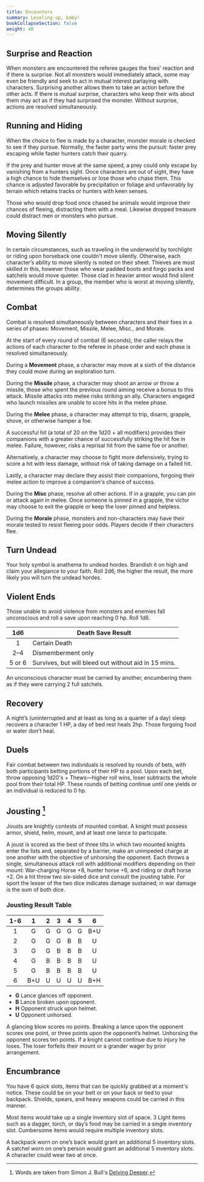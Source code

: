 ```yaml
---
title: Encounters
summary: Leveling-up, baby!
bookCollapseSection: false
weight: 40
---
```


## Surprise and Reaction
When monsters are encountered the referee gauges the foes' reaction and if there is surprise. Not all monsters would immediately attack, some may even be friendly and seek to act in mutual interest parlaying with characters. Surprising another allows them to take an action before the other acts. If there is mutual surprise, characters who keep their wits about them may act as if they had surprised the monster. Without surprise, actions are resolved simultaneously.  

## Running and Hiding

When the choice to flee is made by a character, monster morale is checked to see if they pursue. Normally, the faster party wins the pursuit: faster prey escaping while faster hunters catch their quarry.

If the prey and hunter move at the same speed, a prey could only escape by vanishing from a hunters sight. Once characters are out of sight, they have a high chance to hide themselves or lose those who chase them. This chance is adjusted favorable by precipitation or foliage and unfavorably by terrain which retains tracks or hunters with keen senses.

Those who would drop food once chased be animals would improve their chances of fleeing, distracting them with a meal. Likewise dropped treasure could distract men or monsters who pursue.

## Moving Silently

In certain circumstances, such as traveling in the underworld by torchlight or riding upon horseback one couldn't move silently. Otherwise, each character’s ability to move silently is noted on their sheet. Thieves are most skilled in this, however those who wear padded boots and forgo packs and satchels would move quieter. Those clad in heavier armor would find silent movement difficult. In a group, the member who is worst at moving silently, determines the groups ability.

## Combat

Combat is resolved simultaneously between characters and their foes in a series of phases: Movement, Missile, Melee, Misc., and Morale.

At the start of every round of combat (6 seconds), the caller relays the actions of each character to the referee in phase order and each phase is resolved simultaneously.

During a **Movement** phase, a character may move at a sixth of the distance they could move during an exploration turn.

During the **Missile** phase, a character may shoot an arrow or throw a missile, those who spent the previous round aiming receive a bonus to this attack. Missile attacks into melee risks striking an ally. Characters engaged who launch missiles are unable to score hits in the melee phase.

During the **Melee** phase, a character may attempt to trip, disarm, grapple, shove, or otherwise hamper a foe.

A successful hit (a total of 20 on the 1d20 + all modifiers) provides their companions with a greater chance of successfully striking the hit foe in melee. Failure, however, risks a reprisal hit from the same foe or another.

Alternatively, a character may choose to fight more defensively, trying to score a hit with less damage, without risk of taking damage on a failed hit.

Lastly, a character may declare they assist their companions, forgoing their melee action to improve a companion's chance of success.

During the **Misc** phase, resolve all other actions. If in a grapple, you can pin or attack again in melee. Once someone is pinned in a grapple, the victor may choose to exit the grapple or keep the loser pinned and helpless.

During the **Morale** phase, monsters and non-characters may have their morale tested to resist fleeing poor odds. Players decide if their characters flee.

## Turn Undead

Your holy symbol is anathema to undead hordes. Brandish it on high and claim your allegiance to your faith. Roll 2d6, the higher the result, the more likely you will turn the undead hordes.

## Violent Ends

Those unable to avoid violence from monsters and enemies fall unconscious and roll a save upon reaching 0 hp. Roll 1d6.

|  1d6   | Death Save Result                                    |
|:------:| ---------------------------------------------------- |
|   1    | Certain Death                                        |
|  2–4   | Dismemberment only                                   |
| 5 or 6 | Survives, but will bleed out without aid in 15 mins. |

An unconscious character must be carried by another, encumbering them as if they were carrying 2 full satchels.

## Recovery

A night’s (uninterrupted and at least as long as a quarter of a day) sleep recovers a character 1 HP, a day of bed rest heals 2hp. Those forgoing food or water don't heal.

## Duels

Fair combat between two individuals is resolved by rounds of bets, with both participants betting portions of their HP to a pool. Upon each bet, throw opposing 1d20's + Thews—higher roll wins, loser subtracts the whole pool from their total HP. These rounds of betting continue until one yields or an individual is reduced to 0 hp.

## Jousting [^1]

Jousts are knightly contests of mounted combat. A knight must possess armor, shield, helm, mount, and at least one lance to participate.

A joust is scored as the best of three tilts in which two mounted knights enter the lists and, separated by a barrier, make an unimpeded charge at one another with the objective of unhorsing the opponent. Each throws a single, simultaneous attack roll with additional modifiers depending on their mount: War-charging Horse +8, hunter horse +6, and riding or draft horse +2. On a hit throw two six-sided dice and consult the jousting table. For sport the lesser of the two dice indicates damage sustained; in war damage is the sum of both dice.

### Jousting Result Table

| 1-6 |  1  |  2  |  3  |  4  |  5  |  6  |
|:---:|:---:|:---:|:---:|:---:|:---:|:---:|
|  1  |  G  |  G  |  G  |  G  |  G  | B+U |
|  2  |  G  |  G  |  G  |  B  |  B  |  U  |
|  3  |  G  |  G  |  B  |  B  |  B  |  U  |
|  4  |  G  |  B  |  B  |  B  |  B  |  U  |
|  5  |  G  |  B  |  B  |  B  |  B  |  U  |
|  6  | B+U |  U  |  U  |  U  |  U  | B+H |

- **G** Lance glances off opponent.
- **B** Lance broken upon opponent.
- **H** Opponent struck upon helmet.
- **U** Opponent unhorsed.

A glancing blow scores no points. Breaking a lance upon the opponent scores one point, or three points upon the opponent’s helmet. Unhorsing the opponent scores ten points. If a knight cannot continue due to injury he loses. The loser forfeits their mount or a grander wager by prior arrangement.

## Encumbrance

You have 6 quick slots, items that can be quickly grabbed at a moment's notice. These could be on your belt or on your back or tied to your backpack. Shields, spears, and heavy weapons could be carried in this manner.

Most items would take up a single inventory slot of space. 3 Light items such as a dagger, torch, or day’s food may be carried in a single inventory slot. Cumbersome items would require multiple inventory slots.

A backpack worn on one’s back would grant an additional 5 inventory slots. A satchel worn on one’s person would grant an additional 5 inventory slots. A character could wear two at once.

[^1]: Words are taken from Simon J. Bull's [Delving Deeper](https://ddo.immersiveink.com/dd.html#jousting).
